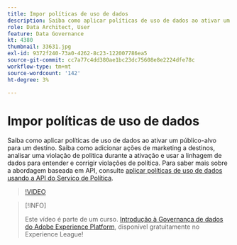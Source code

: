 ```yaml
---
title: Impor políticas de uso de dados
description: Saiba como aplicar políticas de uso de dados ao ativar um público-alvo para um destino. Saiba como adicionar ações de marketing a destinos, analisar uma violação de política durante a ativação e usar a linhagem de dados para entender e corrigir violações de política.
role: Data Architect, User
feature: Data Governance
kt: 4380
thumbnail: 33631.jpg
exl-id: 9372f240-73a0-4262-8c23-122007786ea5
source-git-commit: cc7a77c4dd380ae1bc23dc75608e8e2224dfe78c
workflow-type: tm+mt
source-wordcount: '142'
ht-degree: 3%

---
```


# Impor políticas de uso de dados

Saiba como aplicar políticas de uso de dados ao ativar um público-alvo para um destino. Saiba como adicionar ações de marketing a destinos, analisar uma violação de política durante a ativação e usar a linhagem de dados para entender e corrigir violações de política. Para saber mais sobre a abordagem baseada em API, consulte [aplicar políticas de uso de dados usando a API do Serviço de Política](https://experienceleague.adobe.com/docs/experience-platform/data-governance/enforcement/api-enforcement.html).

>[!VIDEO](https://video.tv.adobe.com/v/33631?quality=12&learn=on)

>[!INFO]
>
> Este vídeo é parte de um curso. [Introdução à Governança de dados do Adobe Experience Platform](https://experienceleague.adobe.com/?recommended=ExperiencePlatform-D-1-2021.1.dgov.gs), disponível gratuitamente no Experience League!